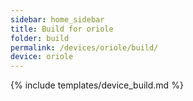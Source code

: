 ```yaml
---
sidebar: home_sidebar
title: Build for oriole
folder: build
permalink: /devices/oriole/build/
device: oriole
---
```

{% include templates/device_build.md %}

